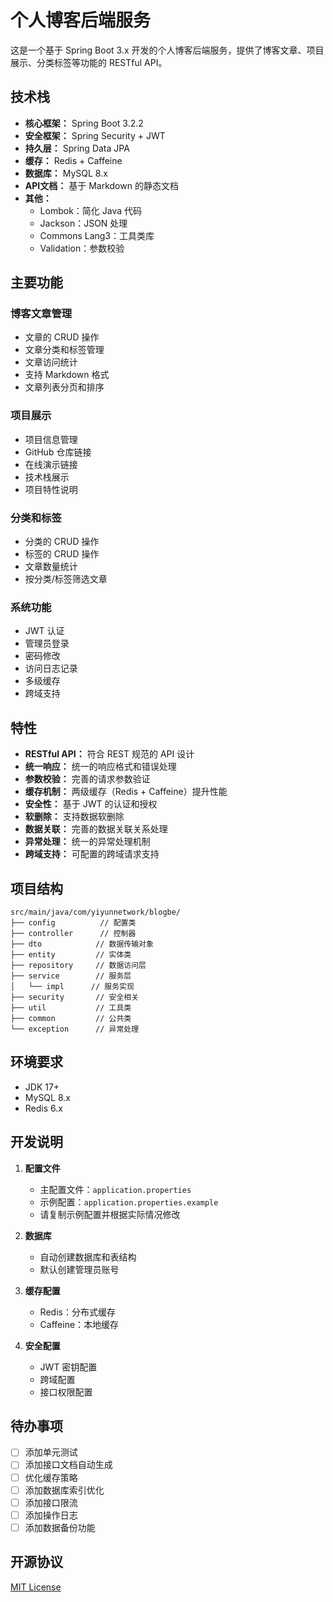 # 个人博客后端服务

这是一个基于 Spring Boot 3.x 开发的个人博客后端服务，提供了博客文章、项目展示、分类标签等功能的 RESTful API。

## 技术栈

- **核心框架：** Spring Boot 3.2.2
- **安全框架：** Spring Security + JWT
- **持久层：** Spring Data JPA
- **缓存：** Redis + Caffeine
- **数据库：** MySQL 8.x
- **API文档：** 基于 Markdown 的静态文档
- **其他：**
  - Lombok：简化 Java 代码
  - Jackson：JSON 处理
  - Commons Lang3：工具类库
  - Validation：参数校验

## 主要功能

### 博客文章管理
- 文章的 CRUD 操作
- 文章分类和标签管理
- 文章访问统计
- 支持 Markdown 格式
- 文章列表分页和排序

### 项目展示
- 项目信息管理
- GitHub 仓库链接
- 在线演示链接
- 技术栈展示
- 项目特性说明

### 分类和标签
- 分类的 CRUD 操作
- 标签的 CRUD 操作
- 文章数量统计
- 按分类/标签筛选文章

### 系统功能
- JWT 认证
- 管理员登录
- 密码修改
- 访问日志记录
- 多级缓存
- 跨域支持

## 特性

- **RESTful API：** 符合 REST 规范的 API 设计
- **统一响应：** 统一的响应格式和错误处理
- **参数校验：** 完善的请求参数验证
- **缓存机制：** 两级缓存（Redis + Caffeine）提升性能
- **安全性：** 基于 JWT 的认证和授权
- **软删除：** 支持数据软删除
- **数据关联：** 完善的数据关联关系处理
- **异常处理：** 统一的异常处理机制
- **跨域支持：** 可配置的跨域请求支持

## 项目结构

```
src/main/java/com/yiyunnetwork/blogbe/
├── config          // 配置类
├── controller      // 控制器
├── dto            // 数据传输对象
├── entity         // 实体类
├── repository     // 数据访问层
├── service        // 服务层
│   └── impl      // 服务实现
├── security       // 安全相关
├── util           // 工具类
├── common         // 公共类
└── exception      // 异常处理
```

## 环境要求

- JDK 17+
- MySQL 8.x
- Redis 6.x

## 开发说明

1. **配置文件**
   - 主配置文件：`application.properties`
   - 示例配置：`application.properties.example`
   - 请复制示例配置并根据实际情况修改

2. **数据库**
   - 自动创建数据库和表结构
   - 默认创建管理员账号

3. **缓存配置**
   - Redis：分布式缓存
   - Caffeine：本地缓存

4. **安全配置**
   - JWT 密钥配置
   - 跨域配置
   - 接口权限配置

## 待办事项

- [ ] 添加单元测试
- [ ] 添加接口文档自动生成
- [ ] 优化缓存策略
- [ ] 添加数据库索引优化
- [ ] 添加接口限流
- [ ] 添加操作日志
- [ ] 添加数据备份功能

## 开源协议

[MIT License](LICENSE) 